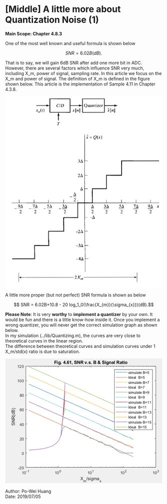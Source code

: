 # [Middle] A little more about Quantization Noise (1)
  **Main Scope: Chapter 4.8.3**  
    
   One of the most well known and useful formula is shown below
   ``` math 
   SNR = 6.02B (dB).
   ```
   That is to say, we will gain 6dB SNR after add one more bit in ADC. However, there are several factors which influence SNR very much, including X_m, power of signal, sampling rate. In this article we focus on the X_m and power of signal. The definition of X_m is defined in the figure shown below. This article is the implementation of Sample 4.11 in Chapter 4.3.8.
 
  
   ![Fig.0](./0.PNG) 

A little more proper (but not perfect) SNR formula is shown as below  
  ```math
    SNR = 6.02B+10.8 - 20 log_1_0(\frac{X_{m}}{\sigma_{x}})(dB).
   ```

**Please Note**: It is very **worthy** to  **implement a quantizer** by your own. It would be fun and there is a little know-how inside it.   Once you implement a wrong quantizer, you will never get the correct simulation graph as shown below.   
In my simulation (../lib/Quantizing.m), the curves are very close to theoretical curves in the linear region.   
The difference between theoretical curves and simulation curves under 1 X_m/std(x) ratio is due to saturation. 
   
    
   ![Fig.2](./2.PNG) 

Author: Po-Wei Huang  
Date: 2019/07/05  